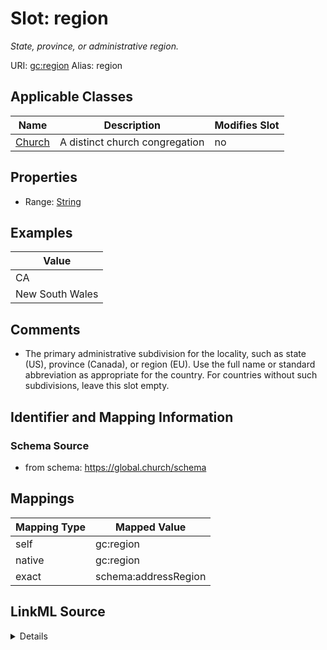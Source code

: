 

# Slot: region 


_State, province, or administrative region._





URI: [gc:region](https://global.church/schema/region)
Alias: region

<!-- no inheritance hierarchy -->





## Applicable Classes

| Name | Description | Modifies Slot |
| --- | --- | --- |
| [Church](Church.md) | A distinct church congregation |  no  |






## Properties

* Range: [String](String.md)





## Examples

| Value |
| --- |
| CA |
| New South Wales |

## Comments

* The primary administrative subdivision for the locality, such as state (US), province (Canada), or region (EU).
Use the full name or standard abbreviation as appropriate for the country.
For countries without such subdivisions, leave this slot empty.


## Identifier and Mapping Information






### Schema Source


* from schema: https://global.church/schema




## Mappings

| Mapping Type | Mapped Value |
| ---  | ---  |
| self | gc:region |
| native | gc:region |
| exact | schema:addressRegion |




## LinkML Source

<details>
```yaml
name: region
description: State, province, or administrative region.
comments:
- 'The primary administrative subdivision for the locality, such as state (US), province
  (Canada), or region (EU).

  Use the full name or standard abbreviation as appropriate for the country.

  For countries without such subdivisions, leave this slot empty.

  '
examples:
- value: CA
  description: California (US state abbreviation).
- value: New South Wales
  description: Australian state.
in_subset:
- church_core
- public
from_schema: https://global.church/schema
exact_mappings:
- schema:addressRegion
rank: 1000
alias: region
domain_of:
- Church
range: string

```
</details>